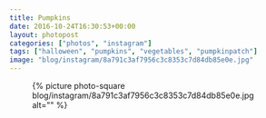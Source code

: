 ```yaml
---
title: Pumpkins
date: 2016-10-24T16:30:53+00:00
layout: photopost
categories: ["photos", "instagram"]
tags: ["halloween", "pumpkins", "vegetables", "pumpkinpatch"]
image: "blog/instagram/8a791c3af7956c3c8353c7d84db85e0e.jpg"
---
```


<figure class="photo photo--square">
  {% picture photo-square blog/instagram/8a791c3af7956c3c8353c7d84db85e0e.jpg alt="" %}
</figure>


